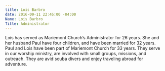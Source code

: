 ```yaml
---
title: Lois Barbro
date: 2016-09-11 22:46:00 -04:00
Name: Lois Barbro
Title: Administrator
---
```


Lois has served as Mariemont Church’s Administrator for 26 years. She and her husband Paul have four children, and have been married for 32 years. Paul and Lois have been part of Mariemont Church for 33 years. They serve in our worship ministry, are involved with small groups, missions, and outreach. They are avid scuba divers and enjoy traveling abroad for adventure.
